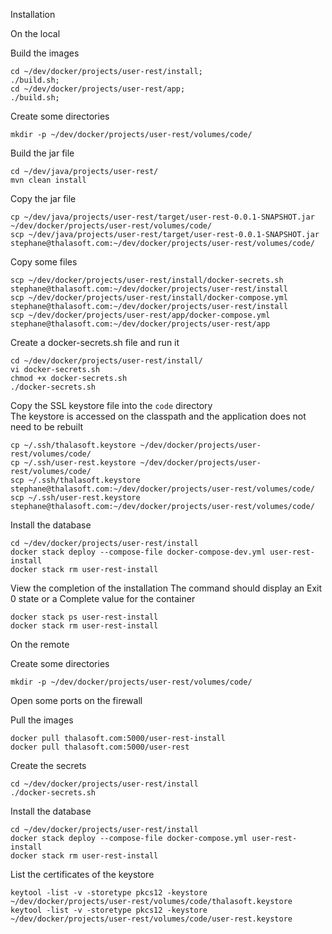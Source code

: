 Installation

On the local

Build the images
```
cd ~/dev/docker/projects/user-rest/install;
./build.sh;
cd ~/dev/docker/projects/user-rest/app;
./build.sh;
```

Create some directories
```
mkdir -p ~/dev/docker/projects/user-rest/volumes/code/
```

Build the jar file
```
cd ~/dev/java/projects/user-rest/
mvn clean install
```

Copy the jar file
```
cp ~/dev/java/projects/user-rest/target/user-rest-0.0.1-SNAPSHOT.jar ~/dev/docker/projects/user-rest/volumes/code/
scp ~/dev/java/projects/user-rest/target/user-rest-0.0.1-SNAPSHOT.jar stephane@thalasoft.com:~/dev/docker/projects/user-rest/volumes/code/
```

Copy some files
```
scp ~/dev/docker/projects/user-rest/install/docker-secrets.sh stephane@thalasoft.com:~/dev/docker/projects/user-rest/install
scp ~/dev/docker/projects/user-rest/install/docker-compose.yml stephane@thalasoft.com:~/dev/docker/projects/user-rest/install
scp ~/dev/docker/projects/user-rest/app/docker-compose.yml stephane@thalasoft.com:~/dev/docker/projects/user-rest/app
```

Create a docker-secrets.sh file and run it
```
cd ~/dev/docker/projects/user-rest/install/
vi docker-secrets.sh
chmod +x docker-secrets.sh
./docker-secrets.sh
```

Copy the SSL keystore file into the `code` directory  
The keystore is accessed on the classpath and the application does not need to be rebuilt
```
cp ~/.ssh/thalasoft.keystore ~/dev/docker/projects/user-rest/volumes/code/
cp ~/.ssh/user-rest.keystore ~/dev/docker/projects/user-rest/volumes/code/
scp ~/.ssh/thalasoft.keystore stephane@thalasoft.com:~/dev/docker/projects/user-rest/volumes/code/
scp ~/.ssh/user-rest.keystore stephane@thalasoft.com:~/dev/docker/projects/user-rest/volumes/code/
```

Install the database
```
cd ~/dev/docker/projects/user-rest/install
docker stack deploy --compose-file docker-compose-dev.yml user-rest-install
docker stack rm user-rest-install
```

View the completion of the installation
The command should display an Exit 0 state or a Complete value for the container
```
docker stack ps user-rest-install
docker stack rm user-rest-install
```

On the remote

Create some directories
```
mkdir -p ~/dev/docker/projects/user-rest/volumes/code/
```

Open some ports on the firewall

Pull the images
```  
docker pull thalasoft.com:5000/user-rest-install
docker pull thalasoft.com:5000/user-rest
```

Create the secrets
```
cd ~/dev/docker/projects/user-rest/install
./docker-secrets.sh
```

Install the database
```
cd ~/dev/docker/projects/user-rest/install
docker stack deploy --compose-file docker-compose.yml user-rest-install
docker stack rm user-rest-install
```

List the certificates of the keystore
```
keytool -list -v -storetype pkcs12 -keystore ~/dev/docker/projects/user-rest/volumes/code/thalasoft.keystore
keytool -list -v -storetype pkcs12 -keystore ~/dev/docker/projects/user-rest/volumes/code/user-rest.keystore
```
